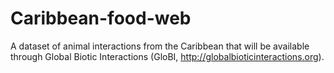 # Caribbean-food-web
A dataset of animal interactions from the Caribbean that will be available through Global Biotic Interactions (GloBI, http://globalbioticinteractions.org).
